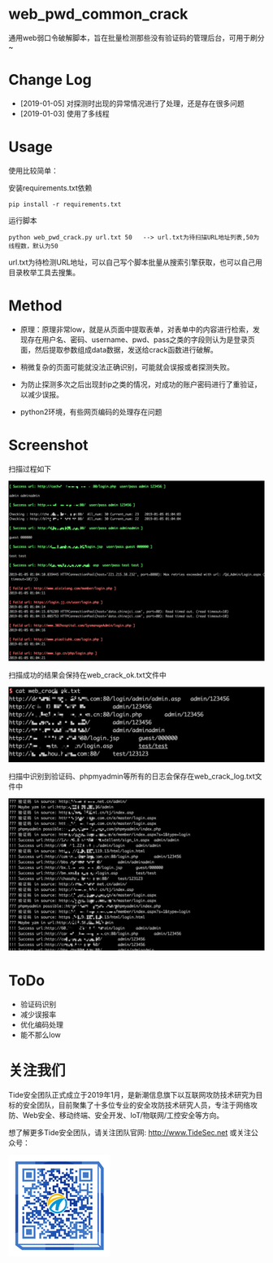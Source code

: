 # web_pwd_common_crack
通用web弱口令破解脚本，旨在批量检测那些没有验证码的管理后台，可用于刷分~


# Change Log

- [2019-01-05] 对探测时出现的异常情况进行了处理，还是存在很多问题
- [2019-01-03] 使用了多线程
  
# Usage

使用比较简单：

安装requirements.txt依赖

```
pip install -r requirements.txt

```

运行脚本

```
python web_pwd_crack.py url.txt 50   --> url.txt为待扫描URL地址列表,50为线程数，默认为50
```

url.txt为待检测URL地址，可以自己写个脚本批量从搜索引擎获取，也可以自己用目录枚举工具去搜集。

# Method

- 原理：原理非常low，就是从页面中提取表单，对表单中的内容进行检索，发现存在用户名、密码、username、pwd、pass之类的字段则认为是登录页面，然后提取参数组成data数据，发送给crack函数进行破解。

- 稍微复杂的页面可能就没法正确识别，可能就会误报或者探测失败。

- 为防止探测多次之后出现封ip之类的情况，对成功的账户密码进行了重验证，以减少误报。

- python2环境，有些网页编码的处理存在问题 


# Screenshot

扫描过程如下

![screenshot](screenshot01.png)

扫描成功的结果会保持在web_crack_ok.txt文件中

![screenshot](screenshot02.png)

扫描中识别到验证码、phpmyadmin等所有的日志会保存在web_crack_log.txt文件中

![screenshot](screenshot03.png)


# ToDo

- 验证码识别
- 减少误报率
- 优化编码处理
- 能不那么low

# 关注我们

Tide安全团队正式成立于2019年1月，是新潮信息旗下以互联网攻防技术研究为目标的安全团队，目前聚集了十多位专业的安全攻防技术研究人员，专注于网络攻防、Web安全、移动终端、安全开发、IoT/物联网/工控安全等方向。

想了解更多Tide安全团队，请关注团队官网: http://www.TideSec.net 或关注公众号：

![screenshot](ewm.png)





